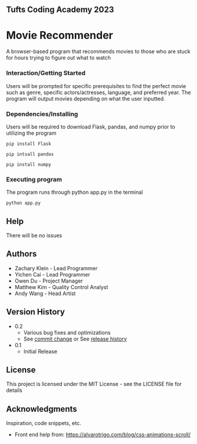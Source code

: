 ## Tufts Coding Academy 2023
# Movie Recommender
 A browser-based program that recommends movies to those who are stuck for hours trying to figure out what to watch



### Interaction/Getting Started
Users will be prompted for specific prerequisites to find the perfect movie such as genre, specific actors/actresses, language, and preferred year. The program will output movies depending on what the user inputted.




### Dependencies/Installing

Users will be required to download Flask, pandas, and numpy prior to utilizing the program 

```
pip install Flask
```
```
pip intsall pandas
```
```
pip install numpy
```




### Executing program

The program runs through python app.py in the terminal 
```
python app.py
```




## Help

There will be no issues




## Authors

* Zachary Klein - Lead Programmer
* Yichen Cai - Lead Programmer
* Owen Du - Project Manager
* Matthew Kim - Quality Control Analyst
* Andy Wang - Head Artist



## Version History

* 0.2
    * Various bug fixes and optimizations
    * See [commit change]() or See [release history]()
* 0.1
    * Initial Release


## License

This project is licensed under the MIT License - see the LICENSE file for details

## Acknowledgments

Inspiration, code snippets, etc.
* Front end help from: https://alvarotrigo.com/blog/css-animations-scroll/
